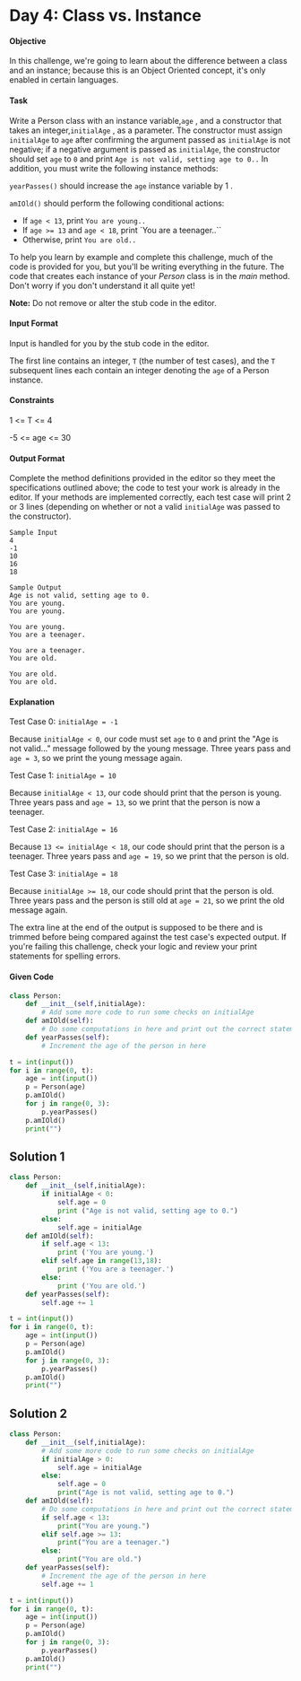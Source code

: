 # Day 4: Class vs. Instance

#### Objective
In this challenge, we're going to learn about the difference between a class and an instance; because this is an Object Oriented concept, it's only enabled in certain languages.

#### Task
Write a Person class with an instance variable,`age` , and a constructor that takes an integer,`initialAge` , as a parameter. The constructor must assign `initialAge` to `age` after confirming the argument passed as `initialAge` is not negative; if a negative argument is passed as `initialAge`, the constructor should set `age` to `0` and print `Age is not valid, setting age to 0..` In addition, you must write the following instance methods:

`yearPasses()` should increase the `age` instance variable by 1 .

`amIOld()` should perform the following conditional actions:

* If `age < 13`, print `You are young..`
* If `age >= 13` and `age < 18`, print `You are a teenager..``
* Otherwise, print `You are old..`

To help you learn by example and complete this challenge, much of the code is provided for you, but you'll be writing everything in the future. The code that creates each instance of your *Person* class is in the *main* method. Don't worry if you don't understand it all quite yet!

**Note:** Do not remove or alter the stub code in the editor.

#### Input Format
Input is handled for you by the stub code in the editor.

The first line contains an integer, `T` (the number of test cases), and the `T` subsequent lines each contain an integer denoting the `age` of a Person instance.

#### Constraints
1 <= T <= 4

-5 <= age <= 30

#### Output Format
Complete the method definitions provided in the editor so they meet the specifications outlined above; the code to test your work is already in the editor. If your methods are implemented correctly, each test case will print 2 or 3 lines (depending on whether or not a valid `initialAge` was passed to the constructor).

```
Sample Input
4
-1
10
16
18
```

```
Sample Output
Age is not valid, setting age to 0.
You are young.
You are young.

You are young.
You are a teenager.

You are a teenager.
You are old.

You are old.
You are old.
```

#### Explanation
Test Case 0:  `initialAge = -1`

Because `initialAge < 0`, our code must set `age` to `0` and print the "Age is not valid..." message followed by the young message. Three years pass and `age = 3`, so we print the young message again.

Test Case 1:  `initialAge = 10`

Because `initialAge < 13`, our code should print that the person is young. Three years pass and `age = 13`, so we print that the person is now a teenager.

Test Case 2:  `initialAge = 16`

Because `13 <= initialAge < 18`, our code should print that the person is a teenager. Three years pass and `age = 19`, so we print that the person is old.

Test Case 3: `initialAge = 18`

Because `initialAge >= 18`, our code should print that the person is old. Three years pass and the person is still old at `age = 21`, so we print the old message again.

The extra line at the end of the output is supposed to be there and is trimmed before being compared against the test case's expected output. If you're failing this challenge, check your logic and review your print statements for spelling errors.

#### Given Code

```python
class Person:
    def __init__(self,initialAge):
        # Add some more code to run some checks on initialAge
    def amIOld(self):
        # Do some computations in here and print out the correct statement to the console
    def yearPasses(self):
        # Increment the age of the person in here

t = int(input())
for i in range(0, t):
    age = int(input())         
    p = Person(age)  
    p.amIOld()
    for j in range(0, 3):
        p.yearPasses()       
    p.amIOld()
    print("")
```

## Solution 1

```python
class Person:
    def __init__(self,initialAge):
        if initialAge < 0:
            self.age = 0
            print ("Age is not valid, setting age to 0.")
        else:
            self.age = initialAge
    def amIOld(self):
        if self.age < 13:
            print ('You are young.')
        elif self.age in range(13,18):
            print ('You are a teenager.')
        else:
            print ('You are old.')
    def yearPasses(self):
        self.age += 1

t = int(input())
for i in range(0, t):
    age = int(input())         
    p = Person(age)  
    p.amIOld()
    for j in range(0, 3):
        p.yearPasses()       
    p.amIOld()
    print("")
```

## Solution 2

```python
class Person:
    def __init__(self,initialAge):
        # Add some more code to run some checks on initialAge
        if initialAge > 0:
            self.age = initialAge
        else:
            self.age = 0
            print("Age is not valid, setting age to 0.")
    def amIOld(self):
        # Do some computations in here and print out the correct statement to the console
        if self.age < 13:
            print("You are young.")
        elif self.age >= 13:
            print("You are a teenager.")
        else:
            print("You are old.")
    def yearPasses(self):
        # Increment the age of the person in here
        self.age += 1

t = int(input())
for i in range(0, t):
    age = int(input())         
    p = Person(age)  
    p.amIOld()
    for j in range(0, 3):
        p.yearPasses()       
    p.amIOld()
    print("")
```
